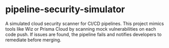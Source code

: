 # pipeline-security-simulator
A simulated cloud security scanner for CI/CD pipelines. This project mimics tools like Wiz or Prisma Cloud by scanning mock vulnerabilities on each code push. If issues are found, the pipeline fails and notifies developers to remediate before merging.
